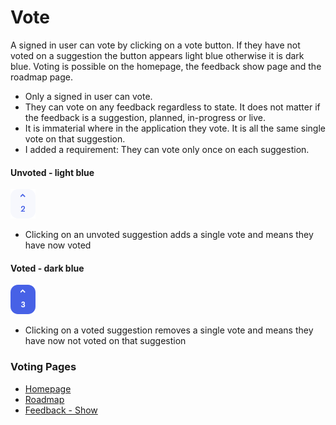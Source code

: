 # Vote

A signed in user can vote by clicking on a vote button. If they have not voted on a suggestion the button appears light blue otherwise it is dark blue. Voting is possible on the homepage, the feedback show page and the roadmap page.

- Only a signed in user can vote.
- They can vote on any feedback regardless to state. It does not matter if the feedback is a suggestion, planned, in-progress or live.
- It is immaterial where in the application they vote. It is all the same single vote on that suggestion.
- I added a requirement: They can vote only once on each suggestion.
#### Unvoted - light blue
![](../../images/unvoted.png)
- Clicking on an unvoted suggestion adds a single vote and means they have now voted
#### Voted - dark blue
![](../../images/voted.png)
- Clicking on a voted suggestion removes a single vote and means they have now not voted on that suggestion

### Voting Pages

- [Homepage](../../pages/homepage.md)
- [Roadmap](../../pages/roadmap.md)
- [Feedback - Show](../../pages/feedbacks/show.md)
